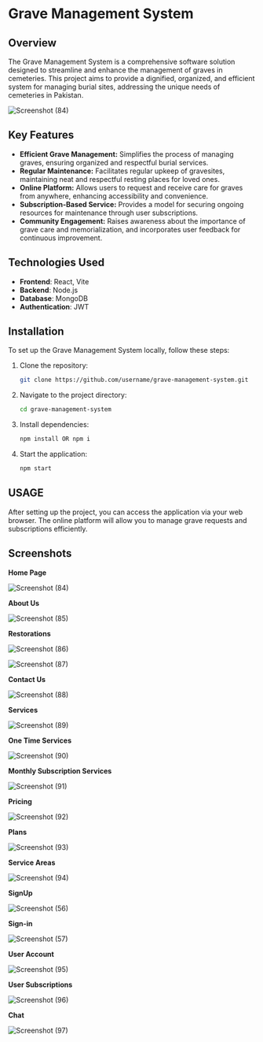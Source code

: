 # Grave Management System

## Overview
The Grave Management System is a comprehensive software solution designed to streamline and enhance the management of graves in cemeteries. This project aims to provide a dignified, organized, and efficient system for managing burial sites, addressing the unique needs of cemeteries in Pakistan.

![Screenshot (84)](https://github.com/user-attachments/assets/ceb9a02f-84d4-4b7b-9d45-c098b641d7d8)

## Key Features
- **Efficient Grave Management:** Simplifies the process of managing graves, ensuring organized and respectful burial services.
- **Regular Maintenance:** Facilitates regular upkeep of gravesites, maintaining neat and respectful resting places for loved ones.
- **Online Platform:** Allows users to request and receive care for graves from anywhere, enhancing accessibility and convenience.
- **Subscription-Based Service:** Provides a model for securing ongoing resources for maintenance through user subscriptions.
- **Community Engagement:** Raises awareness about the importance of grave care and memorialization, and incorporates user feedback for continuous improvement.

## Technologies Used

- **Frontend**: React, Vite
- **Backend**:  Node.js
- **Database**: MongoDB 
- **Authentication**: JWT
  
## Installation
To set up the Grave Management System locally, follow these steps:

1. Clone the repository: 
   ```bash
   git clone https://github.com/username/grave-management-system.git

2. Navigate to the project directory:
   ```bash
   cd grave-management-system

4. Install dependencies:
   ```bash
   npm install OR npm i

6. Start the application:
   ```bash
   npm start

## USAGE
After setting up the project, you can access the application via your web browser. The online platform will allow you to manage grave requests and subscriptions efficiently.



## Screenshots

**Home Page**

![Screenshot (84)](https://github.com/user-attachments/assets/5de27250-b96e-4d17-bc11-7c8549200dbb)

**About Us**

![Screenshot (85)](https://github.com/user-attachments/assets/ad74b238-4e70-408d-8bf0-b6b5568c9c93)

**Restorations**

![Screenshot (86)](https://github.com/user-attachments/assets/44b4ebb5-6c74-4db1-9010-d73097f02d1f)

![Screenshot (87)](https://github.com/user-attachments/assets/4e911f7b-548f-409e-8f85-6d747184d163)

**Contact Us**

![Screenshot (88)](https://github.com/user-attachments/assets/5fa27295-5c2c-4314-9717-89c62e201dac)

**Services**

![Screenshot (89)](https://github.com/user-attachments/assets/cb4eab69-319c-4048-8e5c-dbf89f4029e5)

**One Time Services**

![Screenshot (90)](https://github.com/user-attachments/assets/190711a9-73c9-4260-9c94-6d3808106300)

**Monthly Subscription Services** 

![Screenshot (91)](https://github.com/user-attachments/assets/02ba0b7e-fbb0-4ef5-aa22-7226a5e4da0d)

**Pricing**  

![Screenshot (92)](https://github.com/user-attachments/assets/75013422-24f5-4843-b023-a05341a9beb9)

**Plans**

![Screenshot (93)](https://github.com/user-attachments/assets/5c7e701e-cb08-48f4-9e02-70e2ff21358f)

**Service Areas** 

![Screenshot (94)](https://github.com/user-attachments/assets/a9c515af-c71b-4486-918e-28d165f2b3c7)

**SignUp**

![Screenshot (56)](https://github.com/user-attachments/assets/1818196b-8b74-481a-a278-26dad9d7186d)

**Sign-in**

![Screenshot (57)](https://github.com/user-attachments/assets/1d4b0942-08d3-4303-a77e-5a2adbe28f0c)

**User Account** 

![Screenshot (95)](https://github.com/user-attachments/assets/42e52009-2a1a-41f2-8289-66bb42ea3325)

**User Subscriptions**

![Screenshot (96)](https://github.com/user-attachments/assets/56f0de47-2d43-4a73-b01a-403ba32b8ab5)

**Chat**

![Screenshot (97)](https://github.com/user-attachments/assets/f14e25ec-2738-4807-9b32-53c23abfd314)



